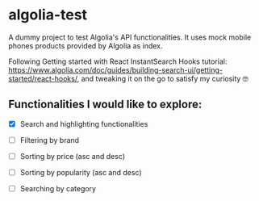 # algolia-test
A dummy project to test Algolia's API functionalities. It uses mock mobile phones products provided by Algolia as index.

Following Getting started with React InstantSearch Hooks tutorial: https://www.algolia.com/doc/guides/building-search-ui/getting-started/react-hooks/, and tweaking it on the go to satisfy my curiosity 🤓

## Functionalities I would like to explore:
- [x] Search and highlighting functionalities
- [ ] Filtering by brand
- [ ] Sorting by price (asc and desc)
- [ ] Sorting by popularity (asc and desc)
- [ ] Searching by category



